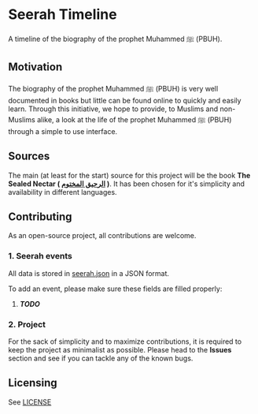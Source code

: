 Seerah Timeline
===============

A timeline of the biography of the prophet Muhammed &#65018; (PBUH).

## Motivation
The biography of the prophet Muhammed &#65018; (PBUH) is very well documented in books but little can be found online to quickly and easily learn.
Through this initiative, we hope to provide, to Muslims and non-Muslims alike, a look at the life of the prophet Muhammed &#65018; (PBUH) through a simple to use interface.

## Sources
The main (at least for the start) source for this project will be the book **The Sealed Nectar ( [الرحيق المختوم]( https://ar.wikipedia.org/wiki/%D8%A7%D9%84%D8%B1%D8%AD%D9%8A%D9%82_%D8%A7%D9%84%D9%85%D8%AE%D8%AA%D9%88%D9%85) )**.
It has been chosen for it's simplicity and availability in different languages.

## Contributing
As an open-source project, all contributions are welcome.

### 1. Seerah events
All data is stored in [seerah.json](data/seerah.json) in a JSON format.

To add an event, please make sure these fields are filled properly:

1. ***TODO***

### 2. Project
For the sack of simplicity and to maximize contributions, it is required to keep the project as minimalist as possible.
Please head to the **Issues** section and see if you can tackle any of the known bugs.

## Licensing
See [LICENSE](LICENSE)
